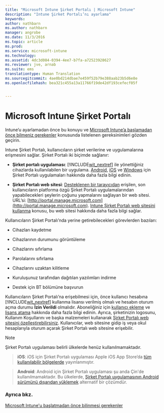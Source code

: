 ```yaml
---
title: "Microsoft Intune Şirket Portalı | Microsoft Intune"
description: "Intune Şirket Portalı’nı ayarlama"
keywords: 
author: nathbarn
ms.author: nathbarn
manager: angrobe
ms.date: 11/3/2016
ms.topic: article
ms.prod: 
ms.service: microsoft-intune
ms.technology: 
ms.assetid: 4dc3d084-0394-4ee7-b7fa-a72523928627
ms.reviewer: jve, arnab
ms.suite: ems
translationtype: Human Translation
ms.sourcegitcommit: 4ae0bd214dbae7e459f52b79e388aab23b5d6e8e
ms.openlocfilehash: bea321c455a13a11766f19de42df193cefecf05f


---
```


# <a name="microsoft-intune-company-portal"></a>Microsoft Intune Şirket Portalı

Intune’u ayarlamadan önce bu konuyu ve [Microsoft Intune’a başlamadan önce bilmeniz gerekenler](what-to-know-before-you-start-microsoft-intune.md) konusunda listelenen gereksinimleri gözden geçirin.

Intune Şirket Portalı, kullanıcıların şirket verilerine ve uygulamalarına erişmesini sağlar. Şirket Portalı iki biçimde sağlanır:

-   **Şirket portalı uygulaması**: [!INCLUDE[wit_nextref](../includes/wit_nextref_md.md)] ile yönettiğiniz cihazlarda kullanılabilen bir uygulama. [Android](/Intune/EndUser/using-your-android-device-with-intune), [iOS](/Intune/EndUser/using-your-ios-or-mac-os-x-device-with-intune) ve [Windows](/Intune/EndUser/using-your-windows-device-with-intune) için Şirket Portalı uygulamaları hakkında daha fazla bilgi edinin.


- **Şirket Portalı web sitesi**: [Desteklenen bir tarayıcıdan](supported-web-browsers.md) erişilen, son kullanıcıların platforma özgü Şirket Portalı uygulamalarından yapabilecekleri şeylerin çoğunu yapmalarını sağlayan bir web sitesi. URL’si: [http://portal.manage.microsoft.com](http://portal.manage.microsoft.com). [Intune Şirket Portalı web sitesini kullanma](/Intune/EndUser/using-the-intune-company-portal-website) konusu, bu web sitesi hakkında daha fazla bilgi sağlar.

Kullanıcıların Şirket Portalı’nda yerine getirebilecekleri görevlerden bazıları:

-   Cihazları kaydetme

-   Cihazlarının durumunu görüntüleme

-   Cihazlarını sıfırlama

-   Parolalarını sıfırlama

-   Cihazlarını uzaktan kilitleme

-   Kuruluşunuz tarafından dağıtılan yazılımları indirme

-   Destek için BT bölümüne başvurun

Kullanıcıların Şirket Portalı’na erişebilmesi için, önce kullanıcı hesabına [!INCLUDE[wit_nextref](../includes/wit_nextref_md.md)] kullanma lisansı verilmiş olmalı ve hesabın oturum açma durumu **İzin Verildi** olmalıdır. Aboneliğiniz için [kullanıcı ekleme](start-with-a-paid-subscription-to-microsoft-intune-step-3.md) ve [lisans atama](start-with-a-paid-subscription-to-microsoft-intune-step-4.md) hakkında daha fazla bilgi edinin. Ayrıca, şirketinizin logosunu, Kullanım Koşullarını ve başka malzemeleri kullanarak [Şirket Portalı web sitesini özelleştirebilirsiniz](start-with-a-paid-subscription-to-microsoft-intune-step-7.md). Kullanıcılar, web sitesine gidip iş veya okul hesaplarıyla oturum açarak Şirket Portalı web sitesine erişebilir.

> [!NOTE]
> Şirket Portalı uygulaması belirli ülkelerde henüz kullanılmamaktadır.

> __iOS__: iOS için Şirket Portalı uygulaması Apple iOS App Store’da [tüm kullanılabilir bölgelerde](https://go.microsoft.com/fwlink/?linkid=831284) yayınlanmıştır.

> __Android__: Android için Şirket Portalı uygulaması şu anda Çin'de kullanılmamaktadır. Bu ülkelerde, [Şirket Portalı uygulamasının Android sürümünü dışarıdan yüklemek](https://www.microsoft.com/en-us/download/details.aspx?id=49140) alternatif bir çözümdür.  

### <a name="see-also"></a>Ayrıca bkz.
[Microsoft Intune'u başlatmadan önce bilinmesi gerekenler](what-to-know-before-you-start-microsoft-intune.md)



<!--HONumber=Nov16_HO1-->


